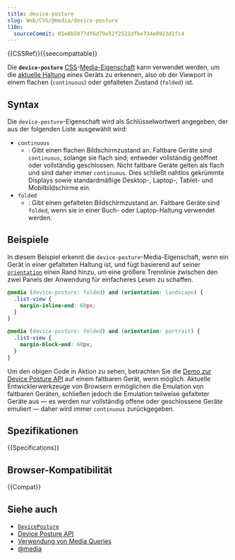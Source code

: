 ```yaml
---
title: device-posture
slug: Web/CSS/@media/device-posture
l10n:
  sourceCommit: 01e8b5077df6d79e52f2521dfbe734e0923d1fc4
---
```


{{CSSRef}}{{seecompattable}}

Die **`device-posture`** [CSS](/de/docs/Web/CSS)-[Media-Eigenschaft](/de/docs/Web/CSS/@media#media_features) kann verwendet werden, um die [aktuelle Haltung](/de/docs/Web/API/Device_Posture_API) eines Geräts zu erkennen, also ob der Viewport in einem flachen (`continuous`) oder gefalteten Zustand (`folded`) ist.

## Syntax

Die `device-posture`-Eigenschaft wird als Schlüsselwortwert angegeben, der aus der folgenden Liste ausgewählt wird:

- `continuous`
  - : Gibt einen flachen Bildschirmzustand an. Faltbare Geräte sind `continuous`, solange sie flach sind; entweder vollständig geöffnet oder vollständig geschlossen. Nicht faltbare Geräte gelten als flach und sind daher immer `continuous`. Dies schließt nahtlos gekrümmte Displays sowie standardmäßige Desktop-, Laptop-, Tablet- und Mobilbildschirme ein.
- `folded`
  - : Gibt einen gefalteten Bildschirmzustand an. Faltbare Geräte sind `folded`, wenn sie in einer Buch- oder Laptop-Haltung verwendet werden.

## Beispiele

In diesem Beispiel erkennt die `device-posture`-Media-Eigenschaft, wenn ein Gerät in einer gefalteten Haltung ist, und fügt basierend auf seiner [`orientation`](/de/docs/Web/CSS/@media/orientation) einen Rand hinzu, um eine größere Trennlinie zwischen den zwei Panels der Anwendung für einfacheres Lesen zu schaffen.

```css
@media (device-posture: folded) and (orientation: landscape) {
  .list-view {
    margin-inline-end: 60px;
  }
}

@media (device-posture: folded) and (orientation: portrait) {
  .list-view {
    margin-block-end: 60px;
  }
}
```

Um den obigen Code in Aktion zu sehen, betrachten Sie die [Demo zur Device Posture API](https://mdn.github.io/dom-examples/device-posture-api/) auf einem faltbaren Gerät, wenn möglich. Aktuelle Entwicklerwerkzeuge von Browsern ermöglichen die Emulation von faltbaren Geräten, schließen jedoch die Emulation teilweise gefalteter Geräte aus — es werden nur vollständig offene oder geschlossene Geräte emuliert — daher wird immer `continuous` zurückgegeben.

## Spezifikationen

{{Specifications}}

## Browser-Kompatibilität

{{Compat}}

## Siehe auch

- [`DevicePosture`](/de/docs/Web/API/DevicePosture)
- [Device Posture API](/de/docs/Web/API/Device_Posture_API)
- [Verwendung von Media Queries](/de/docs/Web/CSS/CSS_media_queries/Using_media_queries)
- [@media](/de/docs/Web/CSS/@media)
